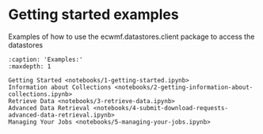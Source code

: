 # Getting started examples

Examples of how to use the ecwmf.datastores.client package to access the datastores

```{toctree}
:caption: 'Examples:'
:maxdepth: 1

Getting Started <notebooks/1-getting-started.ipynb>
Information about Collections <notebooks/2-getting-information-about-collections.ipynb>
Retrieve Data <notebooks/3-retrieve-data.ipynb>
Advanced Data Retrieval <notebooks/4-submit-download-requests-advanced-data-retrieval.ipynb>
Managing Your Jobs <notebooks/5-managing-your-jobs.ipynb>
```
